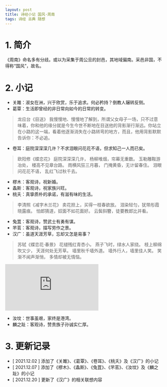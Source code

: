 ```yaml
---
layout: post
title: 诗经小记 国风·周南
tags: 诗经 古典 随想
---
```


# 1. 简介
    
《周南》命名多有分歧。或以为采集于周公旦的封邑，其地域偏南。采邑非国，不得称“国风”，故名。

# 2. 小记

- 关雎：淑女在洲，兴于欣赏，乐于追求。何必矜持？倒教人辗转反侧。
- 葛覃：生活即曾经的非日常向如今的日常的转变。

> 龙应台《目送》
> 我慢慢地、慢慢地了解到，所谓父女母子一场，只不过意味着，你和他的缘分就是今生今世不断地在目送他的背影渐行渐远。你站立在小路的这一端，看着他逐渐消失在小路转弯的地方，而且，他用背影默默告诉你：不必追。

- 卷耳：庭院深深深几许？不求泪眼问花花不语，但求知己一人而已矣。

> 欧阳修《蝶恋花》
> 庭院深深深几许，
> 杨柳堆烟，帘幕无重数。
> 玉勒雕鞍游冶处，
> 楼高不见章台路。
> 雨横风狂三月暮，
> 门掩黄昏，无计留春住。
> 泪眼问花花不语，
> 乱红飞过秋千去。

- 樛木：客观诗，祝新婚。
- 螽斯：客观诗，祝家族兴旺。
- 桃夭：真挚质朴的承诺，有滋有味的生活。

> 李清照《减字木兰花》
> 卖花担上，买得一枝春欲放。
> 泪染轻匀，犹带彤霞晓露痕。
> 怕郎猜道，奴面不如花面好。
> 云鬓斜簪，徒要教郎比并看。

- 兔罝：客观诗，赞武士有勇有谋。
- 芣苢：客观诗，描写劳作之景。
- 汉广：虽道天涯芳草，忘却又怎是易事？

> 苏轼《蝶恋花·春景》
> 花褪残红青杏小。
> 燕子飞时，绿水人家绕。
> 枝上柳绵吹又少，
> 天涯何处无芳草。
> 墙里秋千墙外道。
> 墙外行人，墙里佳人笑。
> 笑渐不闻声渐悄，
> 多情却被无情恼。

<div class="video-frame"><iframe src="https://www.youtube.com/embed/8FEroxWqJEQ" title="YouTube video player" frameborder="0" allowfullscreen></iframe></div>

- 汝坟：世事虽艰，家终是港湾。
- 麟之趾：客观诗，赞贵族子孙诚实仁厚。

# 3. 更新记录

- [ 2021.12.02 ] 添加了《关雎》、《葛覃》、《卷耳》、《桃夭》及《汉广》的小记
- [ 2021.12.07 ] 添加了《樛木》、《螽斯》、《兔罝》、《芣苢》、《汝坟》及《麟之趾》的小记
- [ 2021.12.20 ] 更新了《汉广》的相关联想内容
